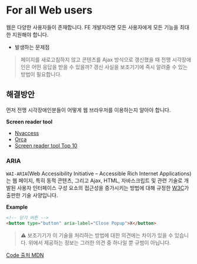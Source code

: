 # For all Web users

웹은 다양한 사용자들이 존재합니다. FE 개발자라면 모든 사용자에게 모든 기능을 최대한 지원해야 합니다.

- 발생하는 문제점

> 페이지를 새로고침하지 않고 콘텐츠를 Ajax 방식으로 갱신했을 때 전맹 시각장애인은 어떤 응답을 받을 수 있을까? 갱신 사실을 보조기기에 즉시 알려줄 수 있는 방법이 필요합니다.

## 해결방안

먼저 전맹 시각장애인분들이 어떻게 웹 브라우저를 이용하는지 알아야 합니다.

**Screen reader tool**

- [Nvaccess](https://www.nvaccess.org/)
- [Orca](https://wiki.gnome.org/Projects/Orca)
- [Screen reader tool Top 10](https://usabilitygeek.com/10-free-screen-reader-blind-visually-impaired-users/)

### ARIA

`WAI-ARIA`(Web Accessibility Initiative – Accessible Rich Internet Applications)는 웹 페이지, 특히 동적 콘텐츠, 그리고 Ajax, HTML, 자바스크립트 및 관련 기술로 개발된 사용자 인터페이스 구성 요소의 접근성을 증가시키는 방법에 대해 규정한 [W3C](https://www.w3.org/TR/wai-aria-1.1/)가 출판한 기술 사양입니다.

**Example**

```html
<!-- 닫기 버튼 -->
<button type="button" aria-label="Close Popup">X</button>
```

> ⚠ 보조기기가 이 기술을 처리하는 방법에 대한 의견에는 차이가 있을 수 있습니다. 위에서 제공하는 정보는 그러한 의견 중 하나일 뿐 규범이 아닙니다.

[Code 출처 MDN](https://developer.mozilla.org/ko/docs/Web/Accessibility/ARIA/ARIA_Techniques/Using_the_aria-label_attribute)
